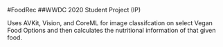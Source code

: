 #FoodRec 
##WWDC 2020 Student Project (IP)

Uses AVKit, Vision, and CoreML for image classifcation on select Vegan Food Options and then calculates the nutritional information of that given food.
